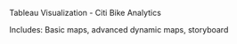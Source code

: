 Tableau Visualization - Citi Bike Analytics

Includes: Basic maps, advanced dynamic maps, storyboard



